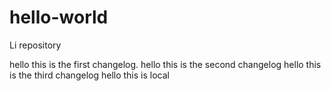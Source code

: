 # hello-world
Li repository

hello this is the first changelog.
hello this is the second changelog
hello this is the third changelog
hello this is local
